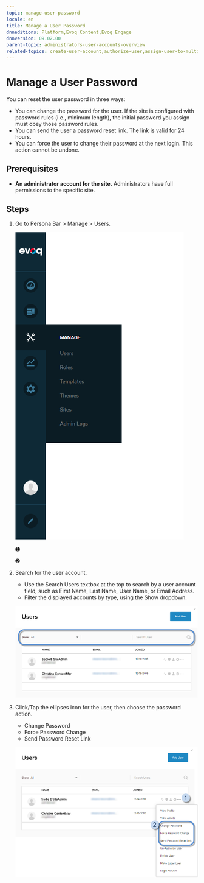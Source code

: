 ```yaml
---
topic: manage-user-password
locale: en
title: Manage a User Password
dnneditions: Platform,Evoq Content,Evoq Engage
dnnversion: 09.02.00
parent-topic: administrators-user-accounts-overview
related-topics: create-user-account,authorize-user,assign-user-to-multiple-roles,remove-user-from-multiple-roles,edit-user,delete-user,delete-all-unauthorized-users,restore-deleted-user-account,purge-user-account,restore-multiple-deleted-users,purge-multiple-deleted-users,create-host-account,authorize-host,promote-user-to-host,demote-from-host,manage-host-password,delete-host,delete-all-unauthorized-hosts,restore-deleted-host-account,purge-host-account
---
```


# Manage a User Password

You can reset the user password in three ways:

*   You can change the password for the user. If the site is configured with password rules (i.e., minimum length), the initial password you assign must obey those password rules.
*   You can send the user a password reset link. The link is valid for 24 hours.
*   You can force the user to change their password at the next login. This action cannot be undone.

## Prerequisites

*   **An administrator account for the site.** Administrators have full permissions to the specific site.

## Steps

1.  Go to Persona Bar \> Manage \> Users.
    
    ![Persona Bar > Manage > Users](/images/scr-pbar-host-Manage-E91.png)
    
    ➊
    
    ➋
    
2.  Search for the user account.
    
    *   Use the Search Users textbox at the top to search by a user account field, such as First Name, Last Name, User Name, or Email Address.
    *   Filter the displayed accounts by type, using the Show dropdown.
    
      
    
    ![User List > Search field and Show dropdown](/images/scr-UserListSearchAndShow-E90.png)
    
      
    
3.  Click/Tap the ellipses icon for the user, then choose the password action.
    
    *   Change Password
    *   Force Password Change
    *   Send Password Reset Link
    
      
    
    ![User List > find the user > ellipses icon > Change Password / Force Password Change / Send Password Reset Link](/images/scr-UserList-ellipsesmenu-PasswordAll-E90.png)